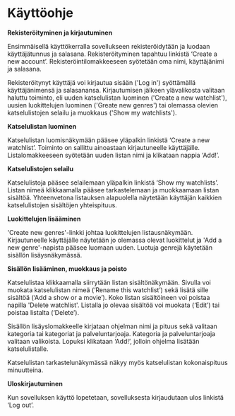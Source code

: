# Käyttöohje

**Rekisteröityminen ja kirjautuminen**

Ensimmäisellä käyttökerralla sovellukseen rekisteröidytään ja luodaan käyttäjätunnus ja salasana. Rekisteröityminen tapahtuu linkistä ‘Create a new account’. Rekisteröintilomakkeeseen syötetään oma nimi, käyttäjänimi ja salasana.

Rekisteröitynyt käyttäjä voi kirjautua sisään ('Log in') syöttämällä käyttäjänimensä ja salasanansa. Kirjautumisen jälkeen ylävalikosta valitaan haluttu toiminto, eli uuden katselulistan luominen ('Create a new watchlist'), uusien luokittelujen luominen ('Greate new genres') tai olemassa olevien katselulistojen selailu ja muokkaus ('Show my watchlists').

**Katselulistan luominen**

Katselulistan luomisnäkymään pääsee yläpalkin linkistä ‘Create a new watchlist’. Toiminto on sallittu ainoastaan kirjautuneelle käyttäjälle. Listalomakkeeseen syötetään uuden listan nimi ja klikataan nappia ‘Add!’.

**Katselulistojen selailu**

Katselulistoja pääsee selailemaan yläpalkin linkistä ‘Show my watchlists’. Listan nimeä klikkaamalla pääsee tarkastelemaan ja muokkaamaan listan sisältöä. Yhteenvetona listauksen alapuolella näytetään käyttäjän kaikkien katselulistojen sisältöjen yhteispituus.

**Luokittelujen lisääminen**

'Create new genres'-linkki johtaa luokittelujen listausnäkymään. Kirjautuneelle käyttäjälle näytetään jo olemassa olevat luokittelut ja 'Add a new genre'-napista pääsee luomaan uuden. Luotuja genrejä käytetään sisällön lisäysnäkymässä.

**Sisällön lisääminen, muokkaus ja poisto**

Katselulistaa klikkaamalla siirrytään listan sisältönäkymään. Sivulla voi muokata katselulistan nimeä (‘Rename this watchlist’) sekä lisätä sille sisältöä (‘Add a show or a movie’). Koko listan sisältöineen voi poistaa napilla 'Delete watchlist'. Listalla jo olevaa sisältöä voi muokata (‘Edit’) tai poistaa listalta (‘Delete’).

Sisällön lisäyslomakkeelle kirjataan ohjelman nimi ja pituus sekä valitaan kategoria tai kategoriat ja palveluntarjoaja. Kategoria ja palveluntarjoaja valitaan valikoista. Lopuksi klikataan ‘Add!’, jolloin ohjelma lisätään katselulistalle.

Katselulistan tarkastelunäkymässä näkyy myös katselulistan kokonaispituus minuutteina.

**Uloskirjautuminen**

Kun sovelluksen käyttö lopetetaan, sovelluksesta kirjaudutaan ulos linkistä ‘Log out’.
